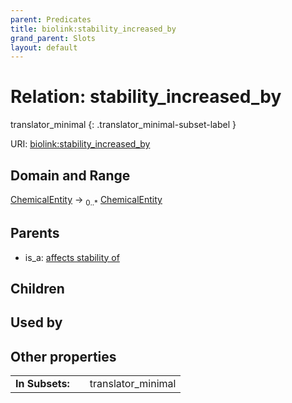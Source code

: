 ```yaml
---
parent: Predicates
title: biolink:stability_increased_by
grand_parent: Slots
layout: default
---
```


# Relation: stability_increased_by

translator_minimal
{: .translator_minimal-subset-label }




URI: [biolink:stability_increased_by](https://w3id.org/biolink/vocab/stability_increased_by)

## Domain and Range

[ChemicalEntity](ChemicalEntity.md) ->  <sub>0..*</sub> [ChemicalEntity](ChemicalEntity.md)

## Parents

 *  is_a: [affects stability of](affects_stability_of.md)

## Children


## Used by


## Other properties

|  |  |  |
| --- | --- | --- |
| **In Subsets:** | | translator_minimal |

